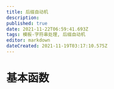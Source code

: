```yaml
---
title: 后缀自动机
description: 
published: true
date: 2021-11-22T06:59:41.693Z
tags: 模板-字符串处理, 后缀自动机
editor: markdown
dateCreated: 2021-11-19T03:17:10.575Z
---
```


# 基本函数

```cpp

```